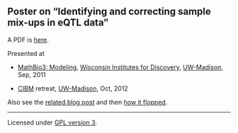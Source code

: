 ## Poster on &ldquo;Identifying and correcting sample mix-ups in eQTL data&rdquo;

A PDF is
[here](http://www.biostat.wisc.edu/~kbroman/posters/mathbio2011.pdf).

Presented at 

 - [MathBio3: Modeling](http://discovery.wisc.edu/home/discovery/events/mathbio-symposia/mathbio-3-modeling/2009-mathbio-event-home.cmsx),
   [Wisconsin Institutes for Discovery](http://discovery.wisc.edu),
   [UW-Madison](http://www.wisc.edu), Sep, 2011
   
 - [CIBM](http://www.cibm.wisc.edu) retreat,
   [UW-Madison](http://www.wisc.edu), Oct, 2012
   
Also see the
[related blog post](http://kbroman.wordpress.com/2011/09/16/my-first-fancy-poster)
and then [how it flopped](http://kbroman.wordpress.com/2011/09/30/poster-flop/).
<hr/>

Licensed under [GPL version 3](http://www.gnu.org/copyleft/gpl.html).
